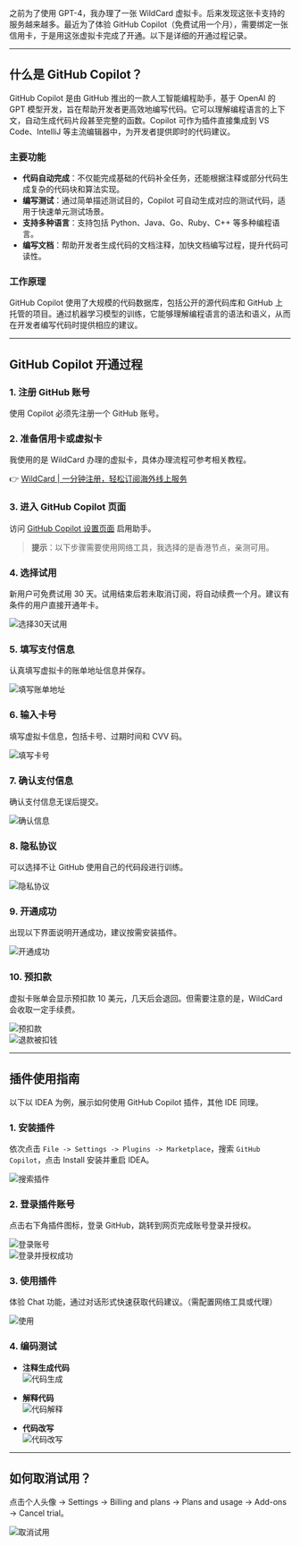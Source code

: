 
之前为了使用 GPT-4，我办理了一张 WildCard 虚拟卡。后来发现这张卡支持的服务越来越多。最近为了体验 GitHub Copilot（免费试用一个月），需要绑定一张信用卡，于是用这张虚拟卡完成了开通。以下是详细的开通过程记录。

---

## 什么是 GitHub Copilot？

GitHub Copilot 是由 GitHub 推出的一款人工智能编程助手，基于 OpenAI 的 GPT 模型开发，旨在帮助开发者更高效地编写代码。它可以理解编程语言的上下文，自动生成代码片段甚至完整的函数。Copilot 可作为插件直接集成到 VS Code、IntelliJ 等主流编辑器中，为开发者提供即时的代码建议。

### 主要功能

- **代码自动完成**：不仅能完成基础的代码补全任务，还能根据注释或部分代码生成复杂的代码块和算法实现。
- **编写测试**：通过简单描述测试目的，Copilot 可自动生成对应的测试代码，适用于快速单元测试场景。
- **支持多种语言**：支持包括 Python、Java、Go、Ruby、C++ 等多种编程语言。
- **编写文档**：帮助开发者生成代码的文档注释，加快文档编写过程，提升代码可读性。

### 工作原理

GitHub Copilot 使用了大规模的代码数据库，包括公开的源代码库和 GitHub 上托管的项目。通过机器学习模型的训练，它能够理解编程语言的语法和语义，从而在开发者编写代码时提供相应的建议。

---

## GitHub Copilot 开通过程

### 1. 注册 GitHub 账号

使用 Copilot 必须先注册一个 GitHub 账号。

### 2. 准备信用卡或虚拟卡

我使用的是 WildCard 办理的虚拟卡，具体办理流程可参考相关教程。

👉 [WildCard | 一分钟注册，轻松订阅海外线上服务](https://bit.ly/bewildcard)

### 3. 进入 GitHub Copilot 页面

访问 [GitHub Copilot 设置页面](https://github.com/settings/copilot) 启用助手。

> **提示**：以下步骤需要使用网络工具，我选择的是香港节点，亲测可用。

### 4. 选择试用

新用户可免费试用 30 天。试用结束后若未取消订阅，将自动续费一个月。建议有条件的用户直接开通年卡。

![选择30天试用](https://i-blog.csdnimg.cn/blog_migrate/488d26c4afac6ef58e459b76007b7005.png)

### 5. 填写支付信息

认真填写虚拟卡的账单地址信息并保存。

![填写账单地址](https://i-blog.csdnimg.cn/blog_migrate/90b7e921d5f7cccf63e69e1e178f1e44.png)

### 6. 输入卡号

填写虚拟卡信息，包括卡号、过期时间和 CVV 码。

![填写卡号](https://i-blog.csdnimg.cn/blog_migrate/33429c6a151333773f4b9287fd33d328.png)

### 7. 确认支付信息

确认支付信息无误后提交。

![确认信息](https://i-blog.csdnimg.cn/blog_migrate/9f91166b19eabee3391fdf7fec317105.png)

### 8. 隐私协议

可以选择不让 GitHub 使用自己的代码段进行训练。

![隐私协议](https://i-blog.csdnimg.cn/blog_migrate/ff0459c49dbfe01b7469339e6a7d3f8a.png)

### 9. 开通成功

出现以下界面说明开通成功，建议按需安装插件。

![开通成功](https://i-blog.csdnimg.cn/blog_migrate/ccbfdf932eb7b1f620c1d9b6846238a9.png)

### 10. 预扣款

虚拟卡账单会显示预扣款 10 美元，几天后会退回。但需要注意的是，WildCard 会收取一定手续费。

![预扣款](https://i-blog.csdnimg.cn/blog_migrate/f161bd3b86c954ed302e3ac534c49209.png)  
![退款被扣钱](https://i-blog.csdnimg.cn/blog_migrate/b9e38811bad6aa9f68fcc6b177717896.png)

---

## 插件使用指南

以下以 IDEA 为例，展示如何使用 GitHub Copilot 插件，其他 IDE 同理。

### 1. 安装插件

依次点击 `File -> Settings -> Plugins -> Marketplace`，搜索 `GitHub Copilot`，点击 Install 安装并重启 IDEA。

![搜索插件](https://i-blog.csdnimg.cn/blog_migrate/f86c93a02eec7c9b9b807e71a6e7ecb1.png)

### 2. 登录插件账号

点击右下角插件图标，登录 GitHub，跳转到网页完成账号登录并授权。

![登录账号](https://i-blog.csdnimg.cn/blog_migrate/fc030a97fefa3232ee1f97065a70c2b8.png)  
![登录并授权成功](https://i-blog.csdnimg.cn/blog_migrate/dd4ce27726998f1b18291ef4ce1d7009.png)

### 3. 使用插件

体验 Chat 功能，通过对话形式快速获取代码建议。（需配置网络工具或代理）

![使用](https://i-blog.csdnimg.cn/blog_migrate/98cc9e7fa5ba76918864d0a970910075.png)

### 4. 编码测试

- **注释生成代码**  
  ![代码生成](https://i-blog.csdnimg.cn/blog_migrate/806cff2ad59cf8698ceaef19b7b81397.png)

- **解释代码**  
  ![代码解释](https://i-blog.csdnimg.cn/blog_migrate/d808c7bbef692692f64bf4da571bebf7.png)

- **代码改写**  
  ![代码改写](https://i-blog.csdnimg.cn/blog_migrate/2a6e5feb46ca22b20827b7f4a7baf726.png)

---

## 如何取消试用？

点击个人头像 -> Settings -> Billing and plans -> Plans and usage -> Add-ons -> Cancel trial。

![取消试用](https://i-blog.csdnimg.cn/blog_migrate/4577aa63b6c285fb64d998fd1836c05b.png)